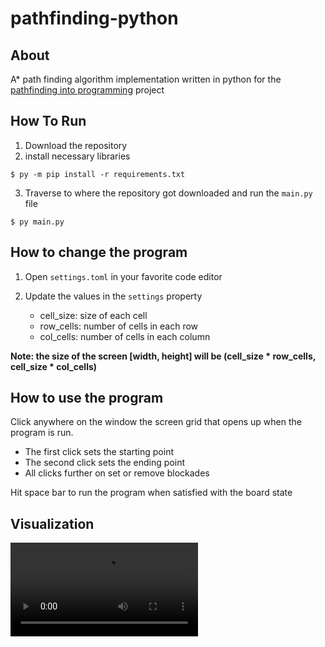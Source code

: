 # pathfinding-python

## About

A* path finding algorithm implementation written in python for the [pathfinding into programming](https://reverend-toady.github.io/pathfinding-into-programming/) project

## How To Run

1. Download the repository
2. install necessary libraries

```shell
$ py -m pip install -r requirements.txt
```

3. Traverse to where the repository got downloaded and run the `main.py` file
   
```shell
$ py main.py
```

## How to change the program

1. Open `settings.toml` in your favorite code editor
2. Update the values in the `settings` property
   
   - cell_size: size of each cell
   - row_cells: number of cells in each row
   - col_cells: number of cells in each column

**Note: the size of the screen [width, height] will be (cell_size * row_cells, cell_size * col_cells)**

## How to use the program

Click anywhere on the window the screen grid that opens up when the program is run. 
    
- The first click sets the starting point
- The second click sets the ending point  
- All clicks further on set or remove blockades 

Hit space bar to run the program when satisfied with the board state

## Visualization 

![algo visualization](https://user-images.githubusercontent.com/75803854/215266557-1700479b-d225-404a-9326-624c50ed8ae0.mp4)